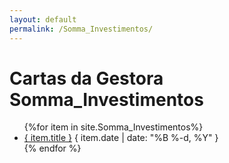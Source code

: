 ```yaml
---
layout: default
permalink: /Somma_Investimentos/
---
```


<h1>Cartas da Gestora Somma_Investimentos</h1>
<ul>
{%for item in site.Somma_Investimentos%}
  <li>
    <a href="{ site.baseurl }{ item.url }">{ item.title }</a>
    <span>{ item.date | date: "%B %-d, %Y" }</span>
  </li>
    {% endfor %}
</ul>